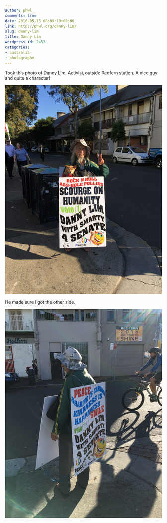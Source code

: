 ```yaml
---
author: phwl
comments: true
date: 2016-05-15 08:09:19+00:00
link: http://phwl.org/danny-lim/
slug: danny-lim
title: Danny Lim
wordpress_id: 2453
categories:
- australia
- photography
---
```


Took this photo of Danny Lim, Activist, outside Redfern station. A nice guy and quite a character!

[![IMG_7215](/assets/images/2016/05/IMG_7215-e1463299735771.jpg)](/assets/images/2016/05/IMG_7215-e1463299735771.jpg)

<!-- more -->

He made sure I got the other side.

[![IMG_7217](/assets/images/2016/05/IMG_7217.jpg)](/assets/images/2016/05/IMG_7217.jpg)
